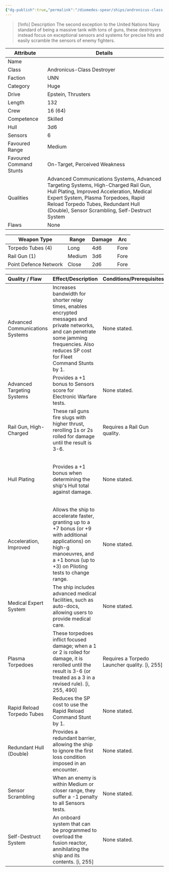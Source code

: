 ```yaml
---
{"dg-publish":true,"permalink":"/diomedes-spear/ships/andronicus-class-destroyer/"}
---
```


> [!info] Description
> The second exception to the United Nations Navy standard of being a massive tank with tons of guns, these destroyers instead focus on exceptional sensors and systems for precise hits and easily scramble the sensors of enemy fighters.

| Attribute               | Details                                                                                                                                                                                                                                                        |
| ----------------------- | -------------------------------------------------------------------------------------------------------------------------------------------------------------------------------------------------------------------------------------------------------------- |
| Name                    |                                                                                                                                                                                                                                                                |
| Class                   | Andronicus-Class Destroyer                                                                                                                                                                                                                                     |
| Faction                 | UNN                                                                                                                                                                                                                                                            |
| Category                | Huge                                                                                                                                                                                                                                                           |
| Drive                   | Epstein, Thrusters                                                                                                                                                                                                                                             |
| Length                  | 132                                                                                                                                                                                                                                                            |
| Crew                    | 16 (64)                                                                                                                                                                                                                                                        |
| Competence              | Skilled                                                                                                                                                                                                                                                        |
| Hull                    | 3d6                                                                                                                                                                                                                                                            |
| Sensors                 | 6                                                                                                                                                                                                                                                              |
| Favoured Range          | Medium                                                                                                                                                                                                                                                         |
| Favoured Command Stunts | On-Target, Perceived Weakness                                                                                                                                                                                                                                  |
| Qualities               | Advanced Communications Systems, Advanced Targeting Systems, High-Charged Rail Gun, Hull Plating, Improved Acceleration, Medical Expert System, Plasma Torpedoes, Rapid Reload Torpedo Tubes, Redundant Hull (Double), Sensor Scrambling, Self-Destruct System |
| Flaws                   | None                                                                                                                                                                                                                                                           |

| Weapon Type           | Range  | Damage | Arc  |
| --------------------- | ------ | ------ | ---- |
| Torpedo Tubes (4)     | Long   | 4d6    | Fore |
| Rail Gun (1)          | Medium | 3d6    | Fore |
| Point Defence Network | Close  | 2d6    | Fore |

| Quality / Flaw                  | Effect/Description                                                                                                                                                                            | Conditions/Prerequisites                      | Stackable?                                                                           |
| :------------------------------ | :-------------------------------------------------------------------------------------------------------------------------------------------------------------------------------------------- | :-------------------------------------------- | :----------------------------------------------------------------------------------- |
| Advanced Communications Systems | Increases bandwidth for shorter relay times, enables encrypted messages and private networks, and can penetrate some jamming frequencies. Also reduces SP cost for Fleet Command Stunts by 1. | None stated.                                  | No, typically once per ship.                                                         |
| Advanced Targeting Systems      | Provides a +1 bonus to Sensors score for Electronic Warfare tests.                                                                                                                            | None stated.                                  | No, typically once per ship.                                                         |
| Rail Gun, High-Charged          | These rail guns fire slugs with higher thrust, rerolling 1s or 2s rolled for damage until the result is 3-6.                                                                                  | Requires a Rail Gun quality.                  | No                                                                                   |
| Hull Plating                    | Provides a +1 bonus when determining the ship's Hull total against damage.                                                                                                                    | None stated.                                  | Yes, up to a maximum equal to the Hull score in dice (e.g., Hull Plating II, III, V) |
| Acceleration, Improved          | Allows the ship to accelerate faster, granting up to a +7 bonus (or +9 with additional applications) on high-g manoeuvres, and a +1 bonus (up to +3) on Piloting tests to change range.       | None stated.                                  | Yes (up to +9 / +3)                                                                  |
| Medical Expert System           | The ship includes advanced medical facilities, such as auto-docs, allowing users to provide medical care.                                                                                     | None stated.                                  | No                                                                                   |
| Plasma Torpedoes                | These torpedoes inflict focused damage; when a 1 or 2 is rolled for damage, it is rerolled until the result is 3-6 (or treated as a 3 in a revised rule). [i, 255, 490]                       | Requires a Torpedo Launcher quality. [i, 255] | No                                                                                   |
| Rapid Reload Torpedo Tubes      | Reduces the SP cost to use the Rapid Reload Command Stunt by 1.                                                                                                                               | None stated.                                  | No                                                                                   |
| Redundant Hull (Double)         | Provides a redundant barrier, allowing the ship to ignore the first loss condition imposed in an encounter.                                                                                   | None stated.                                  | No                                                                                   |
| Sensor Scrambling               | When an enemy is within Medium or closer range, they suffer a -1 penalty to all Sensors tests.                                                                                                | None stated.                                  | No                                                                                   |
| Self-Destruct System            | An onboard system that can be programmed to overload the fusion reactor, annihilating the ship and its contents. [i, 255]                                                                     | None stated.                                  | No                                                                                   |
